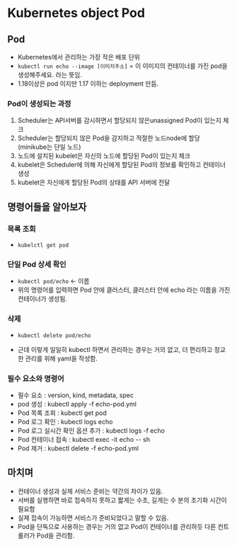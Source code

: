 # Kubernetes object Pod
## Pod
- Kubernetes에서 관리하는 가장 작은 배포 단위
- `kubectl run echo --image [이미지주소]` = 이 이미지의 컨테이너를 가진 pod을 생성해주세요. 라는 뜻임.
- 1.18이상은 pod 이지만 1.17 이하는 deployment 만듬.
### Pod이 생성되는 과정
1. Scheduler는 API서버를 감시하면서 할당되지 않은unassigned Pod이 있는지 체크
2. Scheduler는 할당되지 않은 Pod을 감지하고 적절한 노드node에 할당 (minikube는 단일 노드)
3. 노드에 설치된 kubelet은 자신의 노드에 할당된 Pod이 있는지 체크
4. kubelet은 Scheduler에 의해 자신에게 할당된 Pod의 정보를 확인하고 컨테이너 생성
5. kubelet은 자신에게 할당된 Pod의 상태를 API 서버에 전달
## 명령어들을 알아보자
### 목록 조회
- `kubelctl get pod`
### 단일 Pod 상세 확인
- `kubectl pod/echo` <- 이름
- 위의 명령어를 입력하면 Pod 안에 클러스터, 클러스터 안에 echo 라는 이름을 가진 컨테이너가 생성됨.

### 삭제
- `kubectl delete pod/echo`

- 근데 이렇게 일일히 kubectl 하면서 관리하는 경우는 거의 없고, 더 편리하고 정교한 관리를 위해 yaml을 작성함.

### 필수 요소와 명령어
- 필수 요소 : version, kind, metadata, spec
- pod 생성 : kubectl apply -f echo-pod.yml
- Pod 목록 조회 : kubectl get pod
- Pod 로그 확인 : kubectl logs echo
- Pod 로그 실시간 확인 옵션 추가 : kubectl logs -f echo
- Pod 컨테이너 접속 : kubectl exec -it echo -- sh
- Pod 제거 : kubectl delete -f echo-pod.yml

## 마치며
- 컨테이너 생성과 실제 서비스 준비는 약간의 차이가 있음. 
- 서버를 실행하면 바로 접속하지 못하고 짧게는 수초, 길게는 수 분의 초기화 시간이 필요함
- 실제 접속이 가능하면 서비스가 준비되었다고 말할 수 있음.
- Pod을 단독으로 사용하는 경우는 거의 없고 Pod이 컨테이너를 관리하듯 다른 컨트롤러가 Pod을 관리함.
